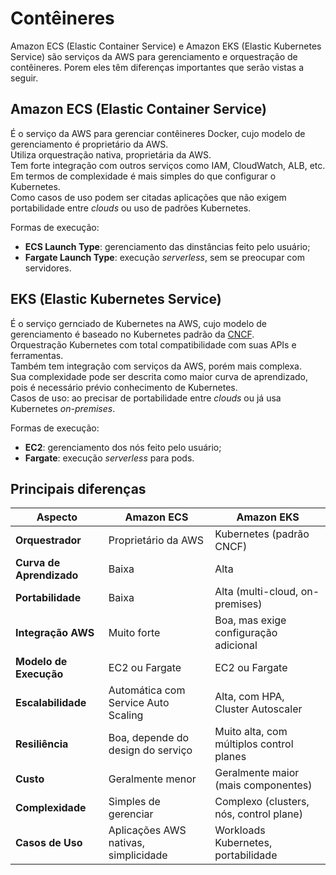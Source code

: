 # Contêineres

Amazon ECS (Elastic Container Service) e Amazon EKS (Elastic Kubernetes
Service) são serviços da AWS para gerenciamento e orquestração de
contêineres. Porem eles têm diferenças importantes que serão vistas a seguir.

## Amazon ECS (Elastic Container Service)

É o serviço da AWS para gerenciar contêineres Docker, cujo modelo de
gerenciamento é proprietário da AWS.  
Utiliza orquestração nativa, proprietária da AWS.  
Tem forte integração com outros serviços como IAM, CloudWatch, ALB, etc.  
Em termos de complexidade é mais simples do que configurar o Kubernetes.  
Como casos de uso podem ser citadas aplicações que não exigem portabilidade
entre _clouds_ ou uso de padrões Kubernetes.

Formas de execução:
 - **ECS Launch Type**: gerenciamento das dinstâncias feito pelo usuário;
 - **Fargate Launch Type**: execução _serverless_, sem se preocupar com servidores.
  
## EKS (Elastic Kubernetes Service)

É o serviço gernciado de Kubernetes na AWS, cujo modelo de gerenciamento é
baseado no Kubernetes padrão da [CNCF](https://www.cncf.io/).  
Orquestração Kubernetes com total compatibilidade com suas APIs e
ferramentas.  
Também tem integração com serviços da AWS, porém mais complexa.  
Sua complexidade pode ser descrita como maior curva de aprendizado, pois é
necessário prévio conhecimento de Kubernetes.  
Casos de uso: ao precisar de portabilidade entre _clouds_ ou já usa Kubernetes
_on-premises_.

Formas de execução:
 - **EC2**: gerenciamento dos nós feito pelo usuário;
 - **Fargate**: execução _serverless_ para pods.


## Principais diferenças

| Aspecto                  | Amazon ECS                              | Amazon EKS                                 |
|---------------------------|----------------------------------------|-------------------------------------------|
| **Orquestrador**         | Proprietário da AWS                   | Kubernetes (padrão CNCF)                 |
| **Curva de Aprendizado** | Baixa                                 | Alta                                      |
| **Portabilidade**        | Baixa                                 | Alta (multi-cloud, on-premises)          |
| **Integração AWS**       | Muito forte                           | Boa, mas exige configuração adicional     |
| **Modelo de Execução**   | EC2 ou Fargate                        | EC2 ou Fargate                            |
| **Escalabilidade**       | Automática com Service Auto Scaling   | Alta, com HPA, Cluster Autoscaler        |
| **Resiliência**          | Boa, depende do design do serviço     | Muito alta, com múltiplos control planes  |
| **Custo**                | Geralmente menor                      | Geralmente maior (mais componentes)       |
| **Complexidade**         | Simples de gerenciar                  | Complexo (clusters, nós, control plane)   |
| **Casos de Uso**         | Aplicações AWS nativas, simplicidade  | Workloads Kubernetes, portabilidade       |
